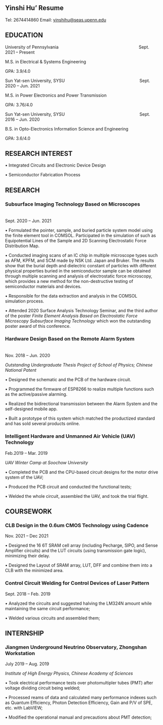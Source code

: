 ## Yinshi Hu’ Resume 

Tel: 2674414860 
Email: yinshihu@seas.upenn.edu

## EDUCATION

University of Pennsylvania &emsp;&emsp;&emsp;&emsp;&emsp;&emsp;&emsp;&emsp;&emsp;&emsp;&emsp;&emsp;&emsp;&emsp;&emsp;&emsp; &emsp; &emsp;Sept. 2021 – Present

M.S. in Electrical & Systems Engineering

GPA: 3.9/4.0


Sun Yat-sen University, SYSU &emsp;&emsp;&emsp;&emsp;&emsp;&emsp;&emsp;&emsp;&emsp;&emsp;&emsp;&emsp;&emsp;&emsp;&emsp;&emsp; &emsp;Sept. 2020 – Jun. 2021

M.S. in Power Electronics and Power Transmission 

GPA: 3.76/4.0


Sun Yat-sen University, SYSU &emsp;&emsp;&emsp;&emsp;&emsp;&emsp;&emsp;&emsp;&emsp;&emsp;&emsp;&emsp;&emsp;&emsp;&emsp;&emsp; &emsp;Sept. 2016 – Jun. 2020

B.S. in Opto-Electronics Information Science and Engineering 

GPA: 3.6/4.0 

## RESEARCH INTEREST

•	Integrated Circuits and Electronic Device Design

•	Semiconductor Fabrication Process

## RESEARCH

### Subsurface Imaging Technology Based on Microscopes &emsp;&emsp;&emsp;&emsp;&emsp;&emsp;&emsp;&emsp;&emsp;&emsp;&emsp;
Sept. 2020 – Jun. 2021

•	Formulated the pointer, sample, and buried particle system model using the finite element tool in COMSOL. Participated in the simulation of such as Equipotential Lines of the Sample and 2D Scanning Electrostatic Force Distribution Map.

•	Conducted imaging scans of an IC chip in multiple microscope types such as AFM, KPFM, and SCM made by NSK Ltd. Japan and Bruker. The results show that the burial depth and dielectric constant of particles with different physical properties buried in the semiconductor sample can be obtained through multiple scanning and analysis of electrostatic force microscopy, which provides a new method for the non-destructive testing of semiconductor materials and devices.

•	Responsible for the data extraction and analysis in the COMSOL simulation process.

•	Attended 2020 Surface Analysis Technology Seminar, and the third author of the poster *Finite Element Analysis Based on Electrostatic Force Microscopy Subsurface Imaging Technology* which won the outstanding poster award of this conference.

### Hardware Design Based on the Remote Alarm System &emsp;&emsp;&emsp;&emsp;&emsp;&emsp;&emsp;&emsp;&emsp;&emsp;&emsp;&emsp; 
Nov. 2018 – Jun. 2020

*Outstanding Undergraduate Thesis Project of School of Physics; Chinese National Patent*

•	Designed the schematic and the PCB of the hardware circuit. 

•	Programmed the firmware of ESP8266 to realize multiple functions such as the active/passive alarming.

•	Realized the bidirectional transmission between the Alarm System and the self-designed mobile app.

•	Built a prototype of this system which matched the productized standard and has sold several products online.

### Intelligent Hardware and Unmanned Air Vehicle (UAV) Technology&emsp;&emsp;&emsp;&emsp;&emsp;&emsp;&emsp;
Feb.2019 – Mar. 2019

*UAV Winter Camp at Soochow University*

•	Completed the PCB and the CPU-based circuit designs for the motor drive system of the UAV;

•	Produced the PCB circuit and conducted the functional tests;

•	Welded the whole circuit, assembled the UAV, and took the trial flight. 

## COURSEWORK

### CLB Design in the 0.6um CMOS Technology using Cadence				   
Nov. 2021 – Dec 2021

•	Designed the 16 6T SRAM cell array (including Pecharge, SIPO, and Sense Amplifier circuits) and the LUT circuits (using transmission gate logic), minimizing their delay.

•	Designed the Layout of SRAM array, LUT, DFF and combine them into a CLB with the minimized area.

### Control Circuit Welding for Control Devices of Laser Pattern              
Sept. 2018 – Feb. 2019

•	Analyzed the circuits and suggested halving the LM324N amount while maintaining the same circuit performance;

•	Welded various circuits and assembled them; 

## INTERNSHIP 

### Jiangmen Underground Neutrino Observatory, Zhongshan Workstation&emsp;&emsp;&emsp;&emsp;&emsp;
July 2019 – Aug. 2019

*Institute of High Energy Physics, Chinese Academy of Sciences*

•	Took electrical performance tests over photomultipler tubes (PMT) after voltage dividing circuit being welded; 

•	Processed reams of data and calculated many performance indexes such as Quantum Efficiency, Photon Detection Efficiency, Gain and P/V of SPE, etc. with LabVIEW;

•	Modified the operational manual and precautions about PMT detection;

